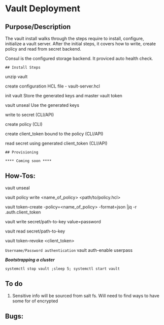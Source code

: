# Vault Deployment

## Purpose/Description

The vault install walks through the steps require to install, configure, initialize a vault server. 
After the initial steps, it covers how to write, create policy and read from secret backend.

Consul is the configured storage backend. It proviced auto health check.

```
## Install Steps
```

unzip vault

create configuration
  HCL file - vault-server.hcl

init vault
  Store the generated keys and master vault token

vault unseal
  Use the generated keys

write to secret (CLI/API)

create policy (CLI)

create client_token bound to the policy (CLI/API)

read secret using generated client_token (CLI/API)

```
## Provisioning
```

```
**** Coming soon ****
```

## How-Tos:
vault unseal

vault policy write <name_of_policy> <path/to/policy.hcl>

vault token-create -policy=<name_of_policy> -format=json |jq -r .auth.client_token

vault write secret/path-to-key value=password

vault read secret/path-to-key

vault token-revoke <client_token>

``Username/Password authentication``
vault auth-enable userpass


_**Bootstrapping a cluster**_

```
systemctl stop vault ;sleep 5; systemctl start vault
```

## To do

1. Sensitive info will be sourced from salt fs.  Will need to find ways to have some for of encrypted

## Bugs:
